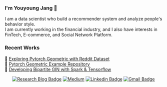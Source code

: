 ### I'm Youyoung Jang 👻
I am a data scientist who build a recommender system and analyze people's behavior style.  
I am currently working in the financial industry, and I also have interests in FinTech, E-commerce, and Social Network Platform.  

### Recent Works  
🦜 [Exploring Pytorch Geometric with Reddit Dataset](https://youyoung-jang.medium.com/exploring-pytorch-geometric-with-reddit-data-b38a9a44eec0)  
🐋 [Pytorch Geometric Example Repository](https://github.com/hoopoes/pytorch-gnn-research)  
🐝 [Developing Bipartite GIN with Spark & Tensorflow](https://github.com/hoopoes/Bipartite-Graph-Isomorphism-Network)  

<div align=center>

[![Research Blog Badge](http://img.shields.io/badge/-Research%20Blog-ff69b4?style=for-the-badge&logo=Bloglovin&link=https://greeksharifa.github.io/blog/categories/)](https://greeksharifa.github.io/blog/categories/) 
[![Medium](http://img.shields.io/badge/-Medium-black?style=for-the-badge&logo=Medium&link=https://youyoung-jang.medium.com/)](https://youyoung-jang.medium.com/) 
[![Linkedin Badge](https://img.shields.io/badge/-LinkedIn-blue?style=for-the-badge&logo=Linkedin&logoColor=white&link=https://www.linkedin.com/in/youyoungjang/)](https://www.linkedin.com/in/youyoungjang/) 
[![Gmail Badge](https://img.shields.io/badge/-Gmail-d14836?style=for-the-badge&logo=Gmail&logoColor=white&link=mailto:pushkin522@gmail.com)](mailto:pushkin522@gmail.com) 
  
</div>
